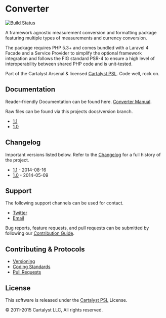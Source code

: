 # Converter

[![Build Status](http://ci.cartalyst.com/build-status/svg/4)](http://ci.cartalyst.com/build-status/view/4)

A framework agnostic measurement conversion and formatting package featuring multiple types of measurements and currency conversion.

The package requires PHP 5.3+ and comes bundled with a Laravel 4 Facade and a Service Provider to simplify the optional framework integration and follows the FIG standard PSR-4 to ensure a high level of interoperability between shared PHP code and is unit-tested.

Part of the Cartalyst Arsenal & licensed [Cartalyst PSL](LICENSE). Code well, rock on.

## Documentation

Reader-friendly Documentation can be found here. [Converter Manual](https://cartalyst.com/manual/converter).

Raw files can be found via this projects docs/version branch.

- [1.1](https://github.com/cartalyst/converter/tree/docs/1.1)
- [1.0](https://github.com/cartalyst/converter/tree/docs/1.0)

## Changelog

Important versions listed below. Refer to the [Changelog](CHANGELOG.md) for a full history of the project.

- [1.1](CHANGELOG.md) - 2014-08-16
- [1.0](CHANGELOG.md) - 2014-05-09

## Support

The following support channels can be used for contact.

- [Twitter](https://twitter.com/@cartalyst)
- [Email](mailto:help@cartalyst.com)

Bug reports, feature requests, and pull requests can be submitted by following our [Contribution Guide](CONTRIBUTING.md).

## Contributing & Protocols

- [Versioning](CONTRIBUTING.md#versioning)
- [Coding Standards](CONTRIBUTING.md#coding-standards)
- [Pull Requests](CONTRIBUTING.md#pull-requests)

## License

This software is released under the [Cartalyst PSL](LICENSE) License.

© 2011-2015 Cartalyst LLC, All rights reserved.

